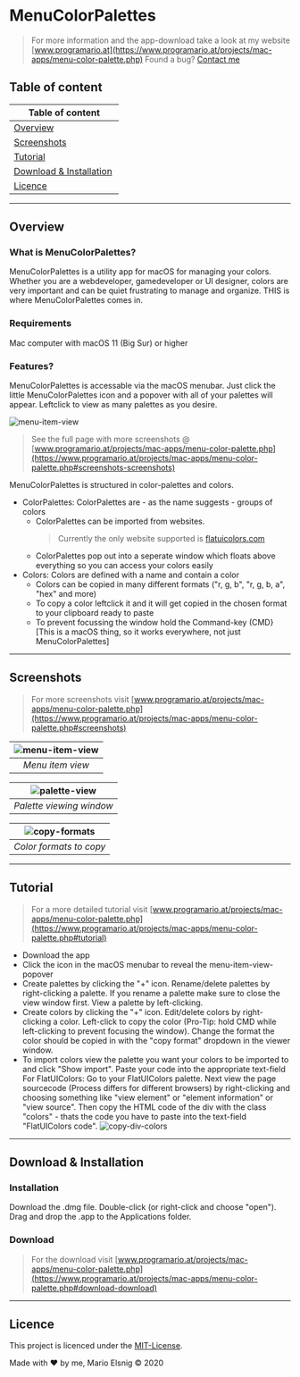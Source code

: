 # MenuColorPalettes

> For more information and the app-download take a look at my website [www.programario.at](https://www.programario.at/projects/mac-apps/menu-color-palette.php) 
Found a bug? [Contact me](https://www.programario.at/#contact) 

## Table of content
| Table of content  |
| -- |
| [Overview](#overview) |
| [Screenshots](#screenshots) |
| [Tutorial](#tutorial) |
| [Download & Installation](#download--installation) |
| [Licence](#licence) |

<hr>

## Overview
### What is MenuColorPalettes?
MenuColorPalettes is a utility app for macOS for managing your colors. Whether you are a webdeveloper, gamedeveloper or UI designer, colors are very important and can be quiet frustrating to manage and organize. THIS is where MenuColorPalettes comes in.

### Requirements
Mac computer with macOS 11 (Big Sur) or higher

### Features?
MenuColorPalettes is accessable via the macOS menubar. Just click the little MenuColorPalettes icon and a popover with all of your palettes will appear. Leftclick to view as many palettes as you desire.

![menu-item-view][menu-item-view]
> See the full page with more screenshots @ [www.programario.at/projects/mac-apps/menu-color-palette.php](https://www.programario.at/projects/mac-apps/menu-color-palette.php#screenshots-screenshots)

MenuColorPalettes is structured in color-palettes and colors.
* ColorPalettes: ColorPalettes are - as the name suggests - groups of colors
    * ColorPalettes can be imported from websites.
        > Currently the only website supported is [flatuicolors.com](https://flatuicolors.com)
    * ColorPalettes pop out into a seperate window which floats above everything so you can access your colors easily
* Colors: Colors are defined with a name and contain a color
    * Colors can be copied in many different formats ("r, g, b", "r, g, b, a", "hex" and more)
    * To copy a color leftclick it and it will get copied in the chosen format to your clipboard ready to paste
    * To prevent focussing the window hold the Command-key (CMD} [This is a macOS thing, so it works everywhere, not just MenuColorPalettes]

<hr>

## Screenshots
> For more screenshots visit [www.programario.at/projects/mac-apps/menu-color-palette.php](https://www.programario.at/projects/mac-apps/menu-color-palette.php#screenshots)

| ![menu-item-view][menu-item-view] |
|:--:|
| *Menu item view* |

| ![palette-view][palette-view] |
|:--:|
| *Palette viewing window* |

| ![copy-formats][copy-formats] |
|:--:| 
| *Color formats to copy* |

<hr>

## Tutorial
> For a more detailed tutorial visit  [www.programario.at/projects/mac-apps/menu-color-palette.php](https://www.programario.at/projects/mac-apps/menu-color-palette.php#tutorial)

* Download the app
* Click the icon in the macOS menubar to reveal the menu-item-view-popover
* Create palettes by clicking the "+" icon. Rename/delete palettes by right-clicking a palette. If you rename a palette make sure to close the view window first. View a palette by left-clicking.
* Create colors by clicking the "+" icon. Edit/delete colors by right-clicking a color. Left-click to copy the color (Pro-Tip: hold CMD while left-clicking to prevent focusing the window). Change the format the color should be copied in with the "copy format" dropdown in the viewer window.
* To import colors view the palette you want your colors to be imported to and click "Show import". Paste your code into the appropriate text-field
    For FlatUIColors: Go to your FlatUIColors palette. Next view the page sourcecode (Process differs for different browsers) by right-clicking and choosing something like "view element" or "element information" or "view source". Then copy the HTML code of the div with the class "colors" - thats the code you have to paste into the text-field "FlatUIColors code".
    ![copy-div-colors](https://www.programario.at/projects/mac-apps/Images/copy-div-colors.png)

<hr>

## Download & Installation
### Installation
Download the .dmg file. Double-click (or right-click and choose "open"). Drag and drop the .app to the Applications folder.

### Download
> For the download visit  [www.programario.at/projects/mac-apps/menu-color-palette.php](https://www.programario.at/projects/mac-apps/menu-color-palette.php#download-download)

<hr>

## Licence
This project is licenced under the [MIT-License](https://choosealicense.com/licenses/mit/).

Made with ❤️ by me, Mario Elsnig © 2020


[menu-item-view]: https://www.programario.at/projects/mac-apps/Images/menu-item-view.png "Menu item view"
[palette-view]: https://www.programario.at/projects/mac-apps/Images/palette-view.png "Palette view"
[copy-formats]: https://www.programario.at/projects/mac-apps/Images/copy-formats.png "Copy formats"
